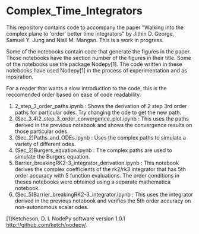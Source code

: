 # Complex_Time_Integrators

This repository contains code to accompany the paper "Walking into the complex plane to 'order' better time integrators" by Jithin D. George, Samuel Y. Jung and Niall M. Mangan. This is a work in progress.

Some of the notebooks contain code that generate the figures in the paper. Those notebooks have the section number of the figures in their title. Some of the notebooks use the package Nodepy[1]. The code written in these notebooks have used Nodepy[1] in the process of experimentation and as inpsiration.

For a reader that wants a slow introduction to the code, this is the reccomended order based on ease of code readability.

1. 2_step_3_order_paths.ipynb : Shows the derivation of 2 step 3rd order paths for particular odes. Try changing the ode to get the new path.
2. (Sec_3.4)2_step_3_order_convergence_plot.ipynb : This uses the paths derived in the previous notebook and shows the convergence results on those particular odes.
3. (Sec_2)Paths_and_ODEs.ipynb : Uses the complex paths to simulate a variety of different odes.
4.  (Sec_2)Burgers_equation.ipynb : The complex paths are used to simulate the Burgers equation.
5. Barrier_breakingRK2-3_integrator_derivation.ipynb : This notebook derives the complex coefficients of the rk2/rk3 integrator that has 5th order accuracy with 5 function evaluations. The order conditions in theses notebooks were obtained using a separate mathematica notebook.
6. (Sec_5)Barrier_breakingRK2-3_integrator.ipynb : This uses the integrator derived in the previous notebook and verifies the 5th order accuracy on non-autonomous scalar odes.


[1]Ketcheson, D. I.  NodePy software version 1.0.1
http://github.com/ketch/nodepy/.
